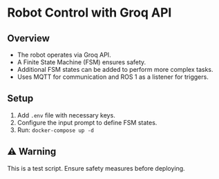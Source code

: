 # Robot Control with Groq API

## Overview
- The robot operates via Groq API.
- A Finite State Machine (FSM) ensures safety.
- Additional FSM states can be added to perform more complex tasks.
- Uses MQTT for communication and ROS 1 as a listener for triggers.

## Setup
1. Add `.env` file with necessary keys.
2. Configure the input prompt to define FSM states.
3. Run: `docker-compose up -d`

## ⚠ Warning  
This is a test script. Ensure safety measures before deploying.